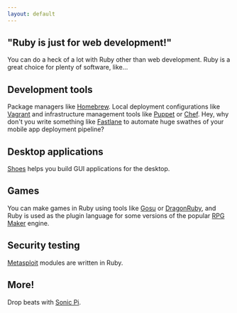 ```yaml
---
layout: default
---
```


## "Ruby is just for web development!"

You can do a heck of a lot with Ruby other than web development. Ruby is a great choice for plenty of software, like...


## Development tools

Package managers like [Homebrew](http://brew.sh). Local deployment configurations like [Vagrant](https://www.vagrantup.com) and infrastructure management tools like [Puppet](https://puppet.com/open-source/#osp) or [Chef](https://github.com/chef/chef). Hey, why don't you write something like [Fastlane](https://fastlane.tools/) to automate huge swathes of your mobile app deployment pipeline?


## Desktop applications

[Shoes](http://shoesrb.com) helps you build GUI applications for the desktop.


## Games

You can make games in Ruby using tools like [Gosu](https://www.libgosu.org) or [DragonRuby](https://dragonruby.org), and Ruby is used as the plugin language for some versions of the popular [RPG Maker](https://www.rpgmakerweb.com) engine.


## Security testing

[Metasploit](https://www.metasploit.com) modules are written in Ruby.

## More!

Drop beats with [Sonic Pi](http://sonic-pi.net).
